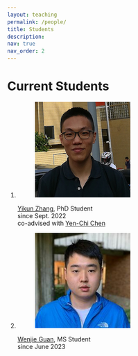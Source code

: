 ```yaml
---
layout: teaching
permalink: /people/
title: Students
description:
nav: true
nav_order: 2
---
```


 <div class="container mt-5">
        <h1 class="post-title"> Current Students </h1>
        <div class="teaching">
            <ol class="courses">
                <li>
                    <div class="row">
                         <div class="col-sm-3 preview">
                                    <figure>
                                        <picture>
                                            <img src="/assets/img/Yikun_Zhang.jpg" class="preview z-depth-1 rounded" width="auto" height="auto" alt="/assets/img/Yikun_Zhang.jpg" data-zoomable="" onerror="this.onerror=null; $('.responsive-img-srcset').remove();">
                                        </picture>
                                    </figure>
                                </div>
                        <div id="Yikun_Zhang" class="col-sm-8">
                           <div class="title">
                           <a href= "https://zhangyk8.github.io">Yikun Zhang</a>, PhD Student
                           </div>
                            <div class="when">
                                since Sept. 2022
                            </div>
                             <div class="where">
                                co-advised with <a href = "http://faculty.washington.edu/yenchic/" target="_new">Yen-Chi Chen</a>
                            </div>
                        </div>
                    </div>
                </li>
                <li>
                    <div class="row">
                        <div class="col-sm-3 preview">
                                    <figure>
                                        <picture>
                                            <img src="/assets/img/Wenjie_Guan.jpeg" class="preview z-depth-1 rounded" width="auto" height="auto" alt="/assets/img/Wenjie_Guan.jpeg" data-zoomable="" onerror="this.onerror=null; $('.responsive-img-srcset').remove();">
                                        </picture>
                                    </figure>
                                </div>
                       <div id="Wenjie_Guan" class="col-sm-8">     
                            <div class="title">
                            <a href= "https://stat.uw.edu/about-us/people/wenjie-guan">Wenjie Guan</a>, MS Student 
                            </div>
                            <div class="when">
                                since June 2023
                            </div>
                        </div>
                    </div>
                </li>
            </ol>
        </div>
  <p>
  <br>

